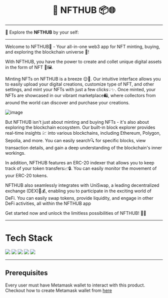 <h1 align="center"> 🔗 NFTHUB 📦🌐</h1>



<hr>

  🔗 Explore the __NFTHUB__ by your self: 
  
<hr>


Welcome to NFTHUB🚀 - Your all-in-one web3 app for NFT minting, buying, and exploring the blockchain universe 🔗!

With NFTHUB, you have the power to create and collet unique digital assets in the form of NFT 🎨🖼.  

Minting NFTs on NFTHUB is a breeze 😌🎉. Our intuitive interface allows you to easily upload your digital creations, customize type of NFT, and other settings, and mint your NFTs with just a few clicks💡✨. Once minted, your NFTs are showcased in our vibrant marketplace🛍️, where collectors from around the world can discover and purchase your creations.


![image](https://user-images.githubusercontent.com/78534043/233703690-a757d63a-6e4e-4325-ab01-4dde96b1dea6.png)


But NFTHUB isn't just about minting and buying NFTs - it's also about exploring the blockchain ecosystem. Our built-in block explorer provides real-time insights 💹 into various blockchains, including Ethereum, Polygon, Sepolia, and more. You can easily search🔍 for specific blocks, view transaction details, and gain a deep understanding of the blockchain's inner workings.

In addition, NFTHUB features an ERC-20 indexer that allows you to keep track of your token transfers📈🔒. You can easily monitor the movement of your ERC-20 tokens.

NFTHUB also seamlessly integrates with UniSwap, a leading decentralized exchange (DEX)🔄💰, enabling you to participate in the exciting world of DeFi. You can easily swap tokens, provide liquidity, and engage in other DeFi activities, all within the NFTHUB app

<!-- ## How we buit it? -->


<!-- ## Challenges we ran into -->

<!-- ## What we learned -->


Get started now and unlock the limitless possibilities of NFTHUB! 💫🚀

<hr>



# Tech Stack
![](https://img.shields.io/badge/Solidity-e6e6e6?style=for-the-badge&logo=solidity&logoColor=black)
![](https://img.shields.io/badge/Ethereum-3C3C3D?style=for-the-badge&logo=Ethereum&logoColor=white)
![](https://img.shields.io/badge/React-20232A?style=for-the-badge&logo=react&logoColor=61DAFB)
![](https://img.shields.io/badge/JavaScript-323330?style=for-the-badge&logo=javascript&logoColor=F7DF1E)
![](https://img.shields.io/badge/Node.js-339933?style=for-the-badge&logo=nodedotjs&logoColor=white)



<hr>

## Prerequisites

Every user must have Metamask wallet to interact with this product. Checkout how to create Metamask wallet from [here](https://polygon.technology/blog/getting-started-with-metamask-on-polygon)
